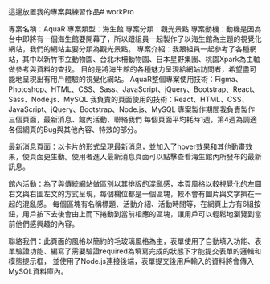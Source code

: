 這邊放置我的專案與練習作品# workPro

專案名稱：AquaR
專案類型：海生館
專案分類：觀光景點
專案動機：動機是因為台中即將有一個海生館要開幕了，所以跟組員一起製作了以海生館為主題的視覺化網站，我們的網站主要分類為觀光景點。
專案介紹：我跟組員一起參考了各種網站，其中以新竹市立動物園、台北木柵動物園、日本星野集團、桃園Xpark為主軸做參考與資料的查找。
目的是將海生館的各種魅力呈現給網站訪問者，希望盡可能地呈現出有用戶體驗的視覺化網站。
AquaR整個專案使用技術：Figma、Photoshop、HTML、CSS、Sass、JavaScript、jQuery、Bootstrap、React、Sass、Node.js、MySQL
我負責的頁面使用的技術：React、HTML、CSS、JavaScript、jQuery、Bootstrap、Node.js、MySQL
專案製作期間我負責製作三個頁面，最新消息、館內活動、聯絡我們
每個頁面平均耗時1週，第4週為調適各個網頁的Bug與其他內容、特效的部分。

最新消息頁面：以卡片的形式呈現最新消息，並加入了hover效果和其他動畫效果，使頁面更生動。使用者進入最新消息頁面可以點擊查看海生館內所發布的最新訊息。

館內活動：為了與傳統網站做區別以其排版的混亂感，本頁風格以較視覺化的左圖右文與右圖左文的方式呈現，每個欄位都是一個區塊，較不會有圖片與文字擠在一起的混亂感。
每個區塊有名稱標題、活動介紹、活動時間等，在網頁上方有6組按鈕，用戶按下去後會由上而下捲動到當前相應的區塊，讓用戶可以輕鬆地瀏覽到當前他們感興趣的內容。

聯絡我們：此頁面的風格以簡約的毛玻璃風格為主，表單使用了自動填入功能、表單驗證功能、編寫了需要驗證required為填寫完成的狀態下才能提交表單的邏輯和模態提示框，
並使用了Node.js連接後端，表單提交後用戶輸入的資料將會傳入MySQL資料庫內。
